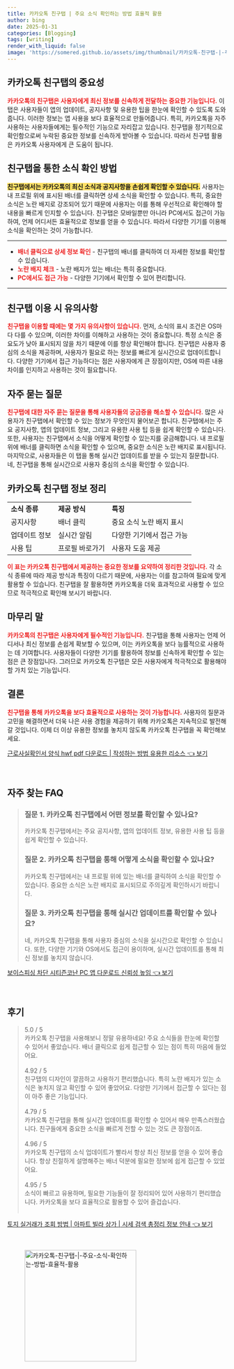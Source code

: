 ```yaml
---
title: 카카오톡 친구탭 | 주요 소식 확인하는 방법 효율적 활용
author: bing
date: 2025-01-31
categories: [Blogging]
tags: [writing]
render_with_liquid: false
image: 'https://somered.github.io/assets/img/thumbnail/카카오톡-친구탭-|-주요-소식-확인하는-방법-효율적-활용.webp'
---
```



<h2 id='카카오톡_친구탭의_중요성'>카카오톡 친구탭의 중요성</h2>

<p><b><span style="color: #ee2323;">카카오톡의 친구탭은 사용자에게 최신 정보를 신속하게 전달하는 중요한 기능입니다.</span></b> 이 탭은 사용자들이 앱의 업데이트, 공지사항 및 유용한 팁을 한눈에 확인할 수 있도록 도와줍니다. 이러한 정보는 앱 사용을 보다 효율적으로 만들어줍니다. 특히, 카카오톡을 자주 사용하는 사용자들에게는 필수적인 기능으로 자리잡고 있습니다. 친구탭을 정기적으로 확인함으로써 누락된 중요한 정보를 신속하게 받아볼 수 있습니다. 따라서 친구탭 활용은 카카오톡 사용자에게 큰 도움이 됩니다.</p>

<h2 id='소식_확인_방법'>친구탭을 통한 소식 확인 방법</h2>

<p><b><span style="background-color: #ffe066;">친구탭에서는 카카오톡의 최신 소식과 공지사항을 손쉽게 확인할 수 있습니다.</span></b> 사용자는 내 프로필 위에 표시된 배너를 클릭하면 상세 소식을 확인할 수 있습니다. 특히, 중요한 소식은 노란 배지로 강조되어 있기 때문에 사용자는 이를 통해 우선적으로 확인해야 할 내용을 빠르게 인지할 수 있습니다. 친구탭은 모바일뿐만 아니라 PC에서도 접근이 가능하여, 언제 어디서든 효율적으로 정보를 얻을 수 있습니다. 따라서 다양한 기기를 이용해 소식을 확인하는 것이 가능합니다.</p>

<hr />

<ul>
    <li><b><span style="color: #ee2323;">배너 클릭으로 상세 정보 확인</span></b> - 친구탭의 배너를 클릭하여 더 자세한 정보를 확인할 수 있습니다.</li>
    <li><b><span style="color: #ee2323;">노란 배지 체크</span></b> - 노란 배지가 있는 배너는 특히 중요합니다.</li>
    <li><b><span style="color: #ee2323;">PC에서도 접근 가능</span></b> - 다양한 기기에서 확인할 수 있어 편리합니다.</li>
</ul>

<hr />

<h2 id='이용시_유의사항'>친구탭 이용 시 유의사항</h2>

<p><b><span style="color: #ee2323;">친구탭을 이용할 때에는 몇 가지 유의사항이 있습니다.</span></b> 먼저, 소식의 표시 조건은 OS마다 다를 수 있으며, 이러한 차이를 이해하고 사용하는 것이 중요합니다. 특정 소식은 중요도가 낮아 표시되지 않을 차기 때문에 이를 항상 확인해야 합니다. 친구탭은 사용자 중심의 소식을 제공하며, 사용자가 필요로 하는 정보를 빠르게 실시간으로 업데이트합니다. 다양한 기기에서 접근 가능하다는 점은 사용자에게 큰 장점이지만, OS에 따른 내용 차이를 인지하고 사용하는 것이 필요합니다.</p>

<h2 id='자주_묻는_질문'>자주 묻는 질문</h2>

<p><b><span style="color: #ee2323;">친구탭에 대한 자주 묻는 질문을 통해 사용자들의 궁금증을 해소할 수 있습니다.</span></b> 많은 사용자가 친구탭에서 확인할 수 있는 정보가 무엇인지 물어보곤 합니다. 친구탭에서는 주요 공지사항, 앱의 업데이트 정보, 그리고 유용한 사용 팁 등을 쉽게 확인할 수 있습니다. 또한, 사용자는 친구탭에서 소식을 어떻게 확인할 수 있는지를 궁금해합니다. 내 프로필 위에 배너를 클릭하면 소식을 확인할 수 있으며, 중요한 소식은 노란 배지로 표시됩니다. 마지막으로, 사용자들은 이 탭을 통해 실시간 업데이트를 받을 수 있는지 질문합니다. 네, 친구탭을 통해 실시간으로 사용자 중심의 소식을 확인할 수 있습니다.</p>

<h2 id='정보_정리'>카카오톡 친구탭 정보 정리</h2>

<table>
    <tr>
        <td><b>소식 종류</b></td>
        <td><b>제공 방식</b></td>
        <td><b>특징</b></td>
    </tr>
    <tr>
        <td>공지사항</td>
        <td>배너 클릭</td>
        <td>중요 소식 노란 배지 표시</td>
    </tr>
    <tr>
        <td>업데이트 정보</td>
        <td>실시간 알림</td>
        <td>다양한 기기에서 접근 가능</td>
    </tr>
    <tr>
        <td>사용 팁</td>
        <td>프로필 바로가기</td>
        <td>사용자 도움 제공</td>
    </tr>
</table>

<p><b><span style="color: #ee2323;">이 표는 카카오톡 친구탭에서 제공하는 중요한 정보를 요약하여 정리한 것입니다.</span></b> 각 소식 종류에 따라 제공 방식과 특징이 다르기 때문에, 사용자는 이를 참고하여 필요에 맞게 활용할 수 있습니다. 친구탭을 잘 활용하면 카카오톡을 더욱 효과적으로 사용할 수 있으므로 적극적으로 확인해 보시기 바랍니다.</p>

<h2 id='마무리_말'>마무리 말</h2>

<p><b><span style="color: #ee2323;">카카오톡의 친구탭은 사용자에게 필수적인 기능입니다.</span></b> 친구탭을 통해 사용자는 언제 어디서나 최신 정보를 손쉽게 확보할 수 있으며, 이는 카카오톡을 보다 능률적으로 사용하는 데 기여합니다. 사용자들이 다양한 기기를 활용하여 정보를 신속하게 확인할 수 있는 점은 큰 장점입니다. 그러므로 카카오톡 친구탭은 모든 사용자에게 적극적으로 활용해야 할 가치 있는 기능입니다.</p>

<h2 id='결론'>결론</h2>

<p><b><span style="color: #ee2323;">친구탭을 통해 카카오톡을 보다 효율적으로 사용하는 것이 가능합니다.</span></b> 사용자의 질문과 고민을 해결하면서 더욱 나은 사용 경험을 제공하기 위해 카카오톡은 지속적으로 발전해 갈 것입니다. 이제 더 이상 유용한 정보를 놓치지 않도록 카카오톡 친구탭을 꼭 확인해보세요.</p>


<p><a class="click-button" title="근로사실확인서 양식 hwf pdf 다운로드 | 작성하는 방법 유용한 리소스" href="https://somered.github.io/posts/%EA%B7%BC%EB%A1%9C%EC%82%AC%EC%8B%A4%ED%99%95%EC%9D%B8%EC%84%9C-%EC%96%91%EC%8B%9D-hwf-pdf-%EB%8B%A4%EC%9A%B4%EB%A1%9C%EB%93%9C-%EC%9E%91%EC%84%B1%ED%95%98%EB%8A%94-%EB%B0%A9%EB%B2%95-%EC%9C%A0%EC%9A%A9%ED%95%9C-%EB%A6%AC%EC%86%8C%EC%8A%A4/" rel="dofollow">근로사실확인서 양식 hwf pdf 다운로드 | 작성하는 방법 유용한 리소스 👈 보기</a></p><br>
<h2 id='자주_찾는_FAQ'>자주 찾는 FAQ</h2>
<div itemscope="" itemtype="https://schema.org/FAQPage">
<blockquote>
<div itemscope="" itemprop="mainEntity" itemtype="https://schema.org/Question">
<h3 itemprop="name">질문 1. 카카오톡 친구탭에서 어떤 정보를 확인할 수 있나요?</h3>
<div itemscope="" itemprop="acceptedAnswer" itemtype="https://schema.org/Answer">
<span itemprop="text">
<p>카카오톡 친구탭에서는 주요 공지사항, 앱의 업데이트 정보, 유용한 사용 팁 등을 쉽게 확인할 수 있습니다.</p>
</span>
</div>
</div>
<div itemscope="" itemprop="mainEntity" itemtype="https://schema.org/Question">
<h3 itemprop="name">질문 2. 카카오톡 친구탭을 통해 어떻게 소식을 확인할 수 있나요?</h3>
<div itemscope="" itemprop="acceptedAnswer" itemtype="https://schema.org/Answer">
<span itemprop="text">
<p>카카오톡 친구탭에서는 내 프로필 위에 있는 배너를 클릭하여 소식을 확인할 수 있습니다. 중요한 소식은 노란 배지로 표시되므로 주의깊게 확인하시기 바랍니다.</p>
</span>
</div>
</div>
<div itemscope="" itemprop="mainEntity" itemtype="https://schema.org/Question">
<h3 itemprop="name">질문 3. 카카오톡 친구탭을 통해 실시간 업데이트를 확인할 수 있나요?</h3>
<div itemscope="" itemprop="acceptedAnswer" itemtype="https://schema.org/Answer">
<span itemprop="text">
<p>네, 카카오톡 친구탭을 통해 사용자 중심의 소식을 실시간으로 확인할 수 있습니다. 또한, 다양한 기기와 OS에서도 접근이 용이하며, 실시간 업데이트를 통해 최신 정보를 놓치지 않습니다.</p>
</span>
</div>
</div>
</blockquote>
</div>
<p><a class="click-button" title="보이스피싱 차단 시티즌코난 PC 앱 다운로드 신뢰성 높임" href="https://somered.github.io/posts/%EB%B3%B4%EC%9D%B4%EC%8A%A4%ED%94%BC%EC%8B%B1-%EC%B0%A8%EB%8B%A8-%EC%8B%9C%ED%8B%B0%EC%A6%8C%EC%BD%94%EB%82%9C-PC-%EC%95%B1-%EB%8B%A4%EC%9A%B4%EB%A1%9C%EB%93%9C-%EC%8B%A0%EB%A2%B0%EC%84%B1-%EB%86%92%EC%9E%84/" rel="dofollow">보이스피싱 차단 시티즌코난 PC 앱 다운로드 신뢰성 높임 👈 보기</a></p><br>
<h2 id='후기'>후기</h2>
<div itemscope itemtype="https://schema.org/Product">
  <blockquote>
  <div itemprop="review" itemscope itemtype="https://schema.org/Review">
      <div itemprop="reviewRating" itemscope itemtype="https://schema.org/Rating"> <span itemprop="ratingValue">5.0</span> / <span itemprop="bestRating">5</span> </div>
      <span itemprop="reviewBody">카카오톡 친구탭을 사용해보니 정말 유용하네요! 주요 소식들을 한눈에 확인할 수 있어서 좋았습니다. 배너 클릭으로 쉽게 접근할 수 있는 점이 특히 마음에 들었어요.</span>
  </div>
  <br>
  <div itemprop="review" itemscope itemtype="https://schema.org/Review">
      <div itemprop="reviewRating" itemscope itemtype="https://schema.org/Rating"> <span itemprop="ratingValue">4.92</span> / <span itemprop="bestRating">5</span> </div>
      <span itemprop="reviewBody">친구탭의 디자인이 깔끔하고 사용하기 편리했습니다. 특히 노란 배지가 있는 소식은 놓치지 않고 확인할 수 있어 좋았어요. 다양한 기기에서 접근할 수 있다는 점이 아주 좋은 기능입니다.</span>
  </div>
  <br>
  <div itemprop="review" itemscope itemtype="https://schema.org/Review">
      <div itemprop="reviewRating" itemscope itemtype="https://schema.org/Rating"> <span itemprop="ratingValue">4.79</span> / <span itemprop="bestRating">5</span> </div>
      <span itemprop="reviewBody">카카오톡 친구탭을 통해 실시간 업데이트를 확인할 수 있어서 매우 만족스러웠습니다. 친구들에게 중요한 소식을 빠르게 전할 수 있는 것도 큰 장점이죠.</span>
  </div>
  <br>
  <div itemprop="review" itemscope itemtype="https://schema.org/Review">
      <div itemprop="reviewRating" itemscope itemtype="https://schema.org/Rating"> <span itemprop="ratingValue">4.96</span> / <span itemprop="bestRating">5</span> </div>
      <span itemprop="reviewBody">카카오톡 친구탭의 소식 업데이트가 빨라서 항상 최신 정보를 얻을 수 있어 좋습니다. 항상 친절하게 설명해주는 배너 덕분에 필요한 정보에 쉽게 접근할 수 있었어요.</span>
  </div>
  <br>
  <div itemprop="review" itemscope itemtype="https://schema.org/Review">
      <div itemprop="reviewRating" itemscope itemtype="https://schema.org/Rating"> <span itemprop="ratingValue">4.95</span> / <span itemprop="bestRating">5</span> </div>
      <span itemprop="reviewBody">소식이 빠르고 유용하며, 필요한 기능들이 잘 정리되어 있어 사용하기 편리했습니다. 카카오톡을 보다 효율적으로 활용할 수 있어 즐겁습니다.</span>
  </div>
  <br>
  </blockquote>
</div>
<p><a class="click-button" title="토지 실거래가 조회 방법 | 아파트 빌라 상가 | 시세 검색 총정리 정보 안내" href="https://somered.github.io/posts/%ED%86%A0%EC%A7%80-%EC%8B%A4%EA%B1%B0%EB%9E%98%EA%B0%80-%EC%A1%B0%ED%9A%8C-%EB%B0%A9%EB%B2%95-%EC%95%84%ED%8C%8C%ED%8A%B8-%EB%B9%8C%EB%9D%BC-%EC%83%81%EA%B0%80-%EC%8B%9C%EC%84%B8-%EA%B2%80%EC%83%89-%EC%B4%9D%EC%A0%95%EB%A6%AC-%EC%A0%95%EB%B3%B4-%EC%95%88%EB%82%B4/" rel="dofollow">토지 실거래가 조회 방법 | 아파트 빌라 상가 | 시세 검색 총정리 정보 안내 👈 보기</a></p><br>
<figure class="image"><img src="https://somered.github.io/assets/img/thumbnail/카카오톡-친구탭-|-주요-소식-확인하는-방법-효율적-활용.webp" alt="카카오톡-친구탭-|-주요-소식-확인하는-방법-효율적-활용" width="256" height="256"></figure>